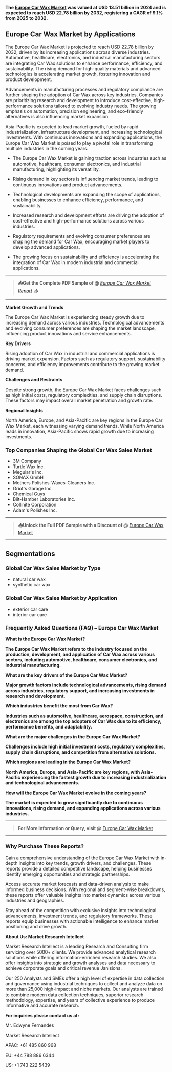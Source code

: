 <p><strong>The <a href="https://www.marketresearchintellect.com/download-sample/?rid=912717&amp;utm_source=Pulse-April-Europe&amp;utm_medium=852">Europe Car Wax Market</a> was valued at USD 13.51 billion in 2024 and is expected to reach USD 22.78 billion by 2032, registering a CAGR of 9.1% from 2025 to 2032.</strong></p><h2>Europe Car Wax Market by Applications&nbsp;</h2><p><p>The Europe Car Wax Market is projected to reach USD 22.78 billion by 2032, driven by its increasing applications across diverse industries. Automotive, healthcare, electronics, and industrial manufacturing sectors are integrating Car Wax solutions to enhance performance, efficiency, and sustainability. The rising demand for high-quality materials and advanced technologies is accelerating market growth, fostering innovation and product development.</p><p>Advancements in manufacturing processes and regulatory compliance are further shaping the adoption of Car Wax across key industries. Companies are prioritizing research and development to introduce cost-effective, high-performance solutions tailored to evolving industry needs. The growing emphasis on automation, precision engineering, and eco-friendly alternatives is also influencing market expansion.</p><p>Asia-Pacific is expected to lead market growth, fueled by rapid industrialization, infrastructure development, and increasing technological investments. With continuous innovations and expanding applications, the Europe Car Wax Market is poised to play a pivotal role in transforming multiple industries in the coming years.</p></p><ul><li><p>The Europe Car Wax Market is gaining traction across industries such as automotive, healthcare, consumer electronics, and industrial manufacturing, highlighting its versatility.</p></li><li><p>Rising demand in key sectors is influencing market trends, leading to continuous innovations and product advancements.</p></li><li><p>Technological developments are expanding the scope of applications, enabling businesses to enhance efficiency, performance, and sustainability.</p></li><li><p>Increased research and development efforts are driving the adoption of cost-effective and high-performance solutions across various industries.</p></li><li><p>Regulatory requirements and evolving consumer preferences are shaping the demand for Car Wax, encouraging market players to develop advanced applications.</p></li><li><p>The growing focus on sustainability and efficiency is accelerating the integration of Car Wax in modern industrial and commercial applications.</p></li></ul><hr /><blockquote><p><strong><span class="font-[700]">📥Get the Complete PDF Sample of @ </span></strong><em><span class="font-[700]"><a href="https://www.marketresearchintellect.com/download-sample/?rid=912717&amp;utm_source=Pulse-April-Europe&amp;utm_medium=852" target="_blank" data-tracking-control-name="article-ssr-frontend-pulse_little-text-block" data-tracking-will-navigate="" data-test-link="">Europe Car Wax Market Report</a>&nbsp;📥</span></em></p></blockquote><hr /><p class="" data-start="77" data-end="360"><strong data-start="77" data-end="105">Market Growth and Trends</strong></p><p class="" data-start="77" data-end="360">The Europe Car Wax Market is experiencing steady growth due to increasing demand across various industries. Technological advancements and evolving consumer preferences are shaping the market landscape, influencing product innovations and service enhancements.</p><p class="" data-start="362" data-end="606"><strong data-start="362" data-end="377">Key Drivers</strong></p><p class="" data-start="362" data-end="606">Rising adoption of Car Wax in industrial and commercial applications is driving market expansion. Factors such as regulatory support, sustainability concerns, and efficiency improvements contribute to the growing market demand.</p><p class="" data-start="608" data-end="849"><strong data-start="608" data-end="637">Challenges and Restraints</strong></p><p class="" data-start="608" data-end="849">Despite strong growth, the Europe Car Wax Market faces challenges such as high initial costs, regulatory complexities, and supply chain disruptions. These factors may impact overall market penetration and growth rate.</p><p class="" data-start="851" data-end="1095"><strong data-start="851" data-end="872">Regional Insights</strong></p><p class="" data-start="851" data-end="1095">North America, Europe, and Asia-Pacific are key regions in the Europe Car Wax Market, each witnessing varying demand trends. While North America leads in innovation, Asia-Pacific shows rapid growth due to increasing investments.</p><p><h3>Top Companies Shaping the Global Car Wax Sales Market </h3><ul><li>3M Company</li><li>Turtle Wax Inc.</li><li>Meguiar's Inc.</li><li>SONAX GmbH</li><li>Mothers Polishes-Waxes-Cleaners Inc.</li><li>Griot's Garage Inc.</li><li>Chemical Guys</li><li>Bilt-Hamber Laboratories Inc.</li><li>Collinite Corporation</li><li>Adam's Polishes Inc.</li></ul></p><hr /><blockquote><p><strong>📥Unlock the Full PDF Sample with a Discount of @</strong> <a href="https://www.marketresearchintellect.com/ask-for-discount/?rid=912717&amp;utm_source=Pulse-April-Europe&amp;utm_medium=852">Europe Car Wax Market</a></p></blockquote><hr /><p><h2>Segmentations</h2><h3>Global Car Wax Sales Market by Type</h3><ul><li>natural car wax</li><li>synthetic car wax</li></ul><h3>Global Car Wax Sales Market by Application</h3><ul><li>exterior car care</li><li>interior car care</li></ul></p><h3><strong>Frequently Asked Questions (FAQ) &ndash; Europe Car Wax Market</strong></h3><p><strong>What is the Europe Car Wax Market?</strong></p><p><strong>The Europe Car Wax Market refers to the industry focused on the production, development, and application of Car Wax across various sectors, including automotive, healthcare, consumer electronics, and industrial manufacturing.</strong></p><p><strong>What are the key drivers of the Europe Car Wax Market?</strong></p><p><strong>Major growth factors include technological advancements, rising demand across industries, regulatory support, and increasing investments in research and development.</strong></p><p><strong>Which industries benefit the most from Car Wax?</strong></p><p><strong>Industries such as automotive, healthcare, aerospace, construction, and electronics are among the top adopters of Car Wax due to its efficiency, performance benefits, and adaptability.</strong></p><p><strong>What are the major challenges in the Europe Car Wax Market?</strong></p><p><strong>Challenges include high initial investment costs, regulatory complexities, supply chain disruptions, and competition from alternative solutions.</strong></p><p><strong>Which regions are leading in the Europe Car Wax Market?</strong></p><p><strong>North America, Europe, and Asia-Pacific are key regions, with Asia-Pacific experiencing the fastest growth due to increasing industrialization and technological advancements.</strong></p><p><strong>How will the Europe Car Wax Market evolve in the coming years?</strong></p><p><strong>The market is expected to grow significantly due to continuous innovations, rising demand, and expanding applications across various industries.</strong></p><hr /><blockquote><p><span class="font-[700]"><strong>For More Information or Query, visit&nbsp;@</strong>&nbsp;</span><span class="font-[700]"><a href="https://www.marketresearchintellect.com/product/global-car-wax-sales-market/?utm_source=Linkedin&utm_medium=852" target="_blank" data-tracking-control-name="article-ssr-frontend-pulse_little-text-block" data-tracking-will-navigate="" data-test-link="">Europe Car Wax Market</a></span></p></blockquote><hr /><h3><strong data-start="0" data-end="31">Why Purchase These Reports?</strong></h3><p class="" data-start="35" data-end="297">Gain a comprehensive understanding of the Europe Car Wax Market with in-depth insights into key trends, growth drivers, and challenges. These reports provide a detailed competitive landscape, helping businesses identify emerging opportunities and strategic partnerships.</p><p class="" data-start="299" data-end="540">Access accurate market forecasts and data-driven analysis to make informed business decisions. With regional and segment-wise breakdowns, these reports offer valuable insights into market dynamics across various industries and geographies.</p><p class="" data-start="542" data-end="784">Stay ahead of the competition with exclusive insights into technological advancements, investment trends, and regulatory frameworks. These reports equip businesses with actionable intelligence to enhance market positioning and drive growth.</p><p><strong><span class="font-[700]">About Us: Market Research Intellect</span></strong></p><p><span class="">Market Research Intellect is a leading Research and Consulting firm servicing over 5000+ clients. We provide advanced analytical research solutions while offering information-enriched research studies.&nbsp;</span>We also offer insights into strategic and growth analyses and data necessary to achieve corporate goals and critical revenue Janisions.</p><p><span class="">Our 250 Analysts and SMEs offer a high level of expertise in data collection and governance using industrial techniques to collect and analyze data on more than 25,000 high-impact and niche markets. Our analysts are trained to combine modern data collection techniques, superior research methodology, expertise, and years of collective experience to produce informative and accurate research.</span></p><p><strong>For inquiries please contact us at:</strong></p><p>Mr. Edwyne Fernandes</p><p>Market Research Intellect</p><p>APAC: +61 485 860 968</p><p>EU: +44 788 886 6344</p><p>US: +1 743 222 5439</p>